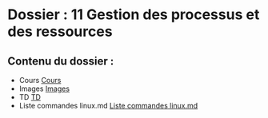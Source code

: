 # Dossier : 11 Gestion des processus et des ressources
 
 ## Contenu du dossier : 
- Cours [Cours](./Cours)
- Images [Images](./Images)
- TD [TD](./TD)
- Liste commandes linux.md [Liste commandes linux.md](./Liste_commandes_linux.md)
